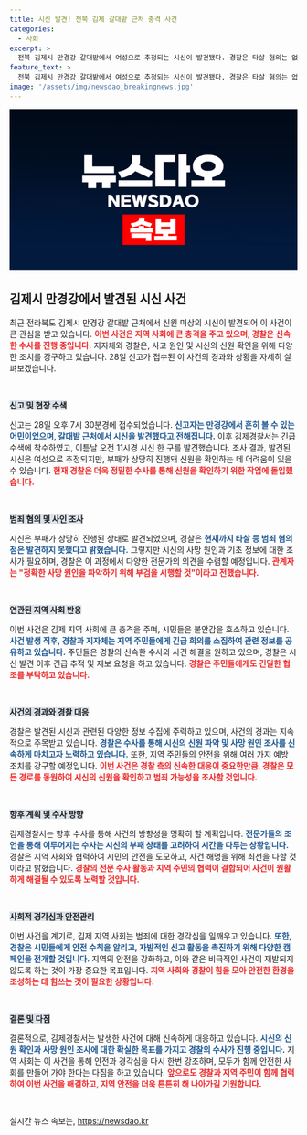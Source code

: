 ```yaml
---
title: 시신 발견! 전북 김제 갈대밭 근처 충격 사건
categories:
  - 사회
excerpt: >
  전북 김제시 만경강 갈대밭에서 여성으로 추정되는 시신이 발견됐다. 경찰은 타살 혐의는 없다고 전하며, 사인 조사에 착수했다. 신원 불명의 시신, 그 배경은 과연 무엇일까?
feature_text: >
  전북 김제시 만경강 갈대밭에서 여성으로 추정되는 시신이 발견됐다. 경찰은 타살 혐의는 없다고 전하며, 사인 조사에 착수했다. 신원 불명의 시신, 그 배경은 과연 무엇일까?
image: '/assets/img/newsdao_breakingnews.jpg'
---
```


<p><img src="/assets/img/newsdao_breakingnews.jpg" alt="flaretime 속보" /></p>

<h2 data-ke-size="size26">김제시 만경강에서 발견된 시신 사건</h2>

<p data-ke-size="size16">최근 전라북도 김제시 만경강 갈대밭 근처에서 신원 미상의 시신이 발견되어 이 사건이 큰 관심을 받고 있습니다. <b><span style="color: #ee2323;">이번 사건은 지역 사회에 큰 충격을 주고 있으며, 경찰은 신속한 수사를 진행 중입니다.</span></b>  지자체와 경찰은, 사고 원인 및 시신의 신원 확인을 위해 다양한 조치를 강구하고 있습니다. 28일 신고가 접수된 이 사건의 경과와 상황을 자세히 살펴보겠습니다.</p>

<p data-ke-size="size16">&nbsp;</p>

<p><b><span style="background-color: #21538527;">신고 및 현장 수색</span></b></p>

<p data-ke-size="size16">신고는 28일 오후 7시 30분경에 접수되었습니다. <b><span style="color: #1a5490;">신고자는 만경강에서 흔히 볼 수 있는 어민이었으며, 갈대밭 근처에서 시신을 발견했다고 전해집니다.</span></b>  이후 김제경찰서는 긴급 수색에 착수하였고, 이튿날 오전 11시경 시신 한 구를 발견했습니다. 조사 결과, 발견된 시신은 여성으로 추정되지만, 부패가 상당히 진행돼 신원을 확인하는 데 어려움이 있을 수 있습니다. <b><span style="color: #ee2323;">현재 경찰은 더욱 정밀한 수사를 통해 신원을 확인하기 위한 작업에 돌입했습니다.</span></b></p>

<p data-ke-size="size16">&nbsp;</p>

<p><b><span style="background-color: #21538527;">범죄 혐의 및 사인 조사</span></b></p>

<p data-ke-size="size16">시신은 부패가 상당히 진행된 상태로 발견되었으며, 경찰은 <b><span style="color: #1a5490;">현재까지 타살 등 범죄 혐의점은 발견하지 못했다고 밝혔습니다.</span></b>  그렇지만 시신의 사망 원인과 기초 정보에 대한 조사가 필요하며, 경찰은 이 과정에서 다양한 전문가의 의견을 수렴할 예정입니다. <b><span style="color: #ee2323;">관계자는 "정확한 사망 원인을 파악하기 위해 부검을 시행할 것"이라고 전했습니다.</span></b></p>

<p data-ke-size="size16">&nbsp;</p>

<p><b><span style="background-color: #21538527;">연관된 지역 사회 반응</span></b></p>

<p data-ke-size="size16">이번 사건은 김제 지역 사회에 큰 충격을 주며, 시민들은 불안감을 호소하고 있습니다. <b><span style="color: #1a5490;">사건 발생 직후, 경찰과 지자체는 지역 주민들에게 긴급 회의를 소집하여 관련 정보를 공유하고 있습니다.</span></b>  주민들은 경찰의 신속한 수사와 사건 해결을 원하고 있으며, 경찰은 시신 발견 이후 긴급 추적 및 제보 요청을 하고 있습니다. <b><span style="color: #ee2323;">경찰은 주민들에게도 긴밀한 협조를 부탁하고 있습니다.</span></b></p>

<p data-ke-size="size16">&nbsp;</p>

<p><b><span style="background-color: #21538527;">사건의 경과와 경찰 대응</span></b></p>

<p data-ke-size="size16">경찰은 발견된 시신과 관련된 다양한 정보 수집에 주력하고 있으며, 사건의 경과는 지속적으로 주목받고 있습니다. <b><span style="color: #1a5490;">경찰은 수사를 통해 시신의 신원 파악 및 사망 원인 조사를 신속하게 마치고자 노력하고 있습니다.</span></b>  또한, 지역 주민들의 안전을 위해 여러 가지 예방 조치를 강구할 예정입니다. <b><span style="color: #ee2323;">이번 사건은 경찰 측의 신속한 대응이 중요한만큼, 경찰은 모든 경로를 동원하여 시신의 신원을 확인하고 범죄 가능성을 조사할 것입니다.</span></b></p>

<p data-ke-size="size16">&nbsp;</p>

<p><b><span style="background-color: #21538527;">향후 계획 및 수사 방향</span></b></p>

<p data-ke-size="size16">김제경찰서는 향후 수사를 통해 사건의 방향성을 명확히 할 계획입니다. <b><span style="color: #1a5490;">전문가들의 조언을 통해 이루어지는 수사는 시신의 부패 상태를 고려하여 시간을 다투는 상황입니다.</span></b>  경찰은 지역 사회와 협력하여 시민의 안전을 도모하고, 사건 해명을 위해 최선을 다할 것이라고 밝혔습니다. <b><span style="color: #ee2323;">경찰의 전문 수사 활동과 지역 주민의 협력이 결합되어 사건이 원활하게 해결될 수 있도록 노력할 것입니다.</span></b></p>

<p data-ke-size="size16">&nbsp;</p>

<p><b><span style="background-color: #21538527;">사회적 경각심과 안전관리</span></b></p>

<p data-ke-size="size16">이번 사건을 계기로, 김제 지역 사회는 범죄에 대한 경각심을 일깨우고 있습니다. <b><span style="color: #1a5490;">또한, 경찰은 시민들에게 안전 수칙을 알리고, 자발적인 신고 활동을 촉진하기 위해 다양한 캠페인을 전개할 것입니다.</span></b>  지역의 안전을 강화하고, 이와 같은 비극적인 사건이 재발되지 않도록 하는 것이 가장 중요한 목표입니다. <b><span style="color: #ee2323;">지역 사회와 경찰이 힘을 모아 안전한 환경을 조성하는 데 힘쓰는 것이 필요한 상황입니다.</span></b></p>

<p data-ke-size="size16">&nbsp;</p>

<p><b><span style="background-color: #21538527;">결론 및 다짐</span></b></p>

<p data-ke-size="size16">결론적으로, 김제경찰서는 발생한 사건에 대해 신속하게 대응하고 있습니다. <b><span style="color: #1a5490;">시신의 신원 확인과 사망 원인 조사에 대한 확실한 목표를 가지고 경찰의 수사가 진행 중입니다.</span></b>  지역 사회는 이 사건을 통해 안전과 경각심을 다시 한번 강조하며, 모두가 함께 안전한 사회를 만들어 가야 한다는 다짐을 하고 있습니다. <b><span style="color: #ee2323;">앞으로도 경찰과 지역 주민이 함께 협력하여 이번 사건을 해결하고, 지역 안전을 더욱 튼튼히 해 나아가길 기원합니다.</span></b></p>

<p data-ke-size="size16">&nbsp;</p>
실시간 뉴스 속보는, <a href="https://newsdao.kr" rel="dofollow">https://newsdao.kr</a>


